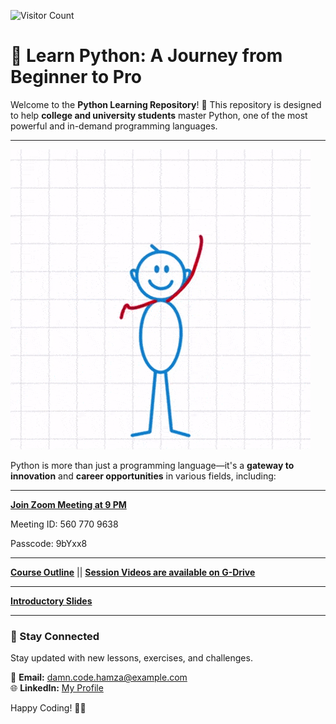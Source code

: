 ![Visitor Count](https://komarev.com/ghpvc/?username=M-Hamza-Hassaan&color=green)

# 🐍 Learn Python: A Journey from Beginner to Pro


Welcome to the **Python Learning Repository**! 🚀 This repository is designed to help **college and university students** master Python, one of the most powerful and in-demand programming languages.

---

![Function GIF](https://raw.githubusercontent.com/M-Hamza-Hassaan/Voluntarily-Teaching-Python/main/Function.gif)


Python is more than just a programming language—it's a **gateway to innovation** and **career opportunities** in various fields, including:

---

**[ Join Zoom Meeting at 9 PM ](https://us05web.zoom.us/j/5607709638?pwd=ZYpaThCxraLblmxtRQbtEnpXjgIWHs.1)**

Meeting ID:  560 770 9638

Passcode: 9bYxx8

---

**[Course Outline](https://docs.google.com/document/d/1mNPAhC6t9Ljcz9ZmsV6AnFLaDUSmIKInTWiOEnY1nzc/edit?tab=t.0#heading=h.7z9mrcf0zdpe)**
||
**[Session Videos are available on G-Drive](https://drive.google.com/drive/folders/1U0fKKtIh6-IX7Cln1K4TY7dibAaW7X3D?usp=sharing)**

---


**[Introductory Slides](https://docs.google.com/presentation/d/1MtS49cujCHNGnQuQUOePSOXJngB-XQs-aJl9D1qHJlU/edit?usp=drivesdk)** 

---
### 📩 Stay Connected  

Stay updated with new lessons, exercises, and challenges.  

📧 **Email:** damn.code.hamza@example.com  
🌐 **LinkedIn:** [My Profile](https://www.linkedin.com/in/muhammad-hamza-hassaan-29920a25a/)  

Happy Coding! 🚀🐍  
